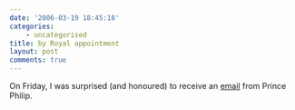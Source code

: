```yaml
---
date: '2006-03-19 18:45:18'
categories:
    - uncategorised
title: by Royal appointment
layout: post
comments: true
---
```


On Friday, I was surprised (and honoured) to receive an
[email](http://flickr.com/photos/70276096@N00/114569179/) from Prince
Philip.
